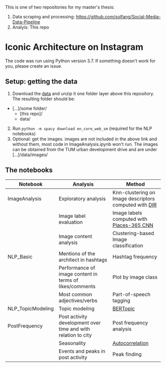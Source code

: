 This is one of two repositories for my master's thesis:
1. Data scraping and processing: https://github.com/solfang/Social-Media-Data-Pipeline
2. Analyis: This repo

# Iconic Architecture on Instagram 

The code was run using Python version 3.7.
If something doesn't work for you, please create an issue.

## Setup: getting the data
1. Download the [data](https://drive.google.com/file/d/1hPFtlyjCfInvKOSjnTvPxulOCznDC10v/view?usp=share_link) and  unzip it one folder layer above this repository. The resulting folder should be:
- [...]/some folder/
	- [this repo]/
	- data/
2. Run `python -m spacy download en_core_web_sm` (required for the NLP notebooks)
3. Optional: get the images. images are not included in the above link and without them, most code in ImageAnalysis.ipynb won't run. The images can be obtained from the TUM urban development drive and are under [...]/data/images/

## The notebooks

| **Notebook**      | **Analysis**                                                  | **Method**                                                                                                                                |
|-------------------|---------------------------------------------------------------|-------------------------------------------------------------------------------------------------------------------------------------------|
| ImageAnalysis     | Exploratory analysis                                          | Knn-clustering on Image descriptors computed with [DIR](https://github.com/naver/deep-image-retrieval)                                    |
|                   | Image label evaluation                                        | Image labels computed with [Places-365 CNN](https://github.com/CSAILVision/places365)                                                     |
|                   | Image content analysis                                        | Clustering-based Image classification                                                                                                     |
| NLP_Basic         | Mentions of the architect in hashtags                         | Hashtag frequency                                                                                                                         |
|                   | Performance of image content in terms of likes/comments       | Plot by image class                                                                                                                       |
|                   | Most common adjectives/verbs                                  | Part-of-speech tagging                                                                                                                    |
| NLP_TopicModeling | Topic modeling                                                | [BERTopic](https://maartengr.github.io/BERTopic/index.html)                                                                               |
| PostFrequency     | Post activity development over time and with relation to city | Post frequency analysis                                                                                                                   |
|                   | Seasonality                                                   | [Autocorrelation](https://medium.com/@krzysztofdrelczuk/acf-autocorrelation-function-simple-explanation-with-python-example-492484c32711) |
|                   | Events and peaks in post activity                             | Peak finding                                                                                                                              |